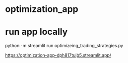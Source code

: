 # optimization_app

# run app locally
python -m streamlit run optimizeing_trading_strategies.py

https://optimization-app-dph817tujb5.streamlit.app/

